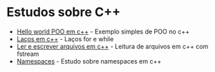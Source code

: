 # Estudos sobre C++

- [Hello world POO em c++](https://github.com/Dirack/Estudos/tree/master/c++/OO/hello#exemplo-hello-world-poo-c) - Exemplo simples de POO no c++
- [Laços em c++](https://github.com/Dirack/Estudos/tree/master/c++/for_while#la%C3%A7os-em-c) - Laços for e while
- [Ler e escrever arquivos em c++](https://github.com/Dirack/Estudos/tree/master/c++/files#ler-e-escrever-arquivos-em-c) - Leitura de arquivos em c++ com fstream
- [Namespaces](https://github.com/Dirack/Estudos/tree/master/c++/namespace#namespaces) - Estudo sobre namespaces em c++
